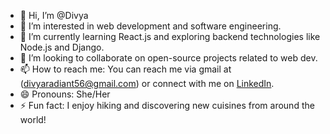 - 👋 Hi, I’m @Divya
- 👀 I’m interested in web development and software engineering.
- 🌱 I’m currently learning React.js and exploring backend technologies like Node.js and Django.
- 💞️ I’m looking to collaborate on open-source projects related to web dev.
- 📫 How to reach me: You can reach me via gmail at (divyaradiant56@gmail.com) or connect with me on [LinkedIn](https://www.linkedin.com/in/divya-reddy-455481270/).
- 😄 Pronouns: She/Her
- ⚡ Fun fact: I enjoy hiking and discovering new cuisines from around the world!

<!---
Divyareddy8/Divyareddy8 is a ✨ special ✨ repository because its `README.md` (this file) appears on your GitHub profile.
You can click the Preview link to take a look at your changes.
--->
